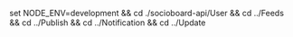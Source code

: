 set NODE_ENV=development && cd ./socioboard-api/User && cd ../Feeds && cd ../Publish && cd ../Notification && cd ../Update
